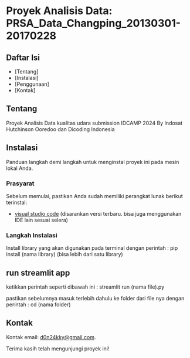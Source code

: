 # Proyek Analisis Data: PRSA_Data_Changping_20130301-20170228


## Daftar Isi
- [Tentang]
- [Instalasi]
- [Penggunaan]
- [Kontak]

## Tentang

Proyek Analisis Data kualitas udara submission IDCAMP 2024 By Indosat Hutchinson Ooredoo dan Dicoding Indonesia

## Instalasi

Panduan langkah demi langkah untuk menginstal proyek ini pada mesin lokal Anda.

### Prasyarat

Sebelum memulai, pastikan Anda sudah memiliki perangkat lunak berikut terinstal:
- [visual studio code](https://code.visualstudio.com/) (disarankan versi terbaru. bisa juga menggunakan IDE lain sesuai selera)

### Langkah Instalasi

Install library yang akan digunakan pada terminal dengan perintah :
    pip install (nama library) (bisa lebih dari satu library)

## run streamlit app
ketikkan perintah seperti dibawah ini :
streamlit run (nama file).py

pastikan sebelumnya masuk terlebih dahulu ke folder dari file nya dengan perintah :
cd (nama folder)
## Kontak
   
Kontak
email: d0n24kky@gmail.com.

Terima kasih telah mengunjungi proyek ini!
